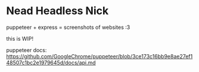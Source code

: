 # Nead Headless Nick

puppeteer + express = screenshots of websites :3

this is WIP!


puppeteer docs: https://github.com/GoogleChrome/puppeteer/blob/3ce173c16bb9e8ae27ef148507c1bc2e1979645d/docs/api.md

